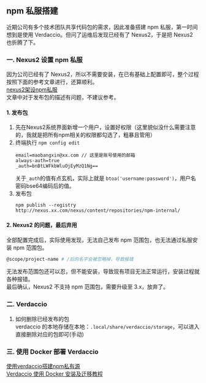 ## npm 私服搭建
近期公司有多个技术团队共享代码包的需求，因此准备搭建 npm 私服，第一时间想到是使用 Verdaccio。但问了运维后发现已经有了 Nexus2，于是把 Nexus2 也折腾了下。

### 一. Nexus2 设置 npm 私服
因为公司已经有了 Nexus2，所以不需要安装，在已有基础上配置即可，整个过程按照下面的参考文章进行，还算顺利。  
[nexus2架设npm私服](https://segmentfault.com/a/1190000016090267)  
文章中对于发布包的描述有问题，不建议参考。  

#### 1. 发布包
1. 先在Nexus2系统界面新增一个用户，设置好权限（这里貌似没什么需要注意的，我就是把所有npm相关的权限都勾选了，粗暴且管用）
2. 终端执行 `npm config edit`
    ```
    email=maobangxin@xx.com // 这里是账号使用的邮箱
    always-auth=true
    _auth=bnBtLWFkbWluOjEyMzQ1Ng==
    ```
    关于`_auth`的值有点玄机，实际上就是 `btoa('username:password')`，用户名密码bse64编码后的值。
3. 发布包  
    ```ah
    npm publish --registry http://nexus.xx.com/nexus/content/repositories/npm-internal/
    ```

#### 2. Nexus2 的问题，最后弃用
全部配置完成后，实际使用发现，无法自己发布 npm 范围包，也无法通过私服安装 npm 范围包。  
```sh
@scope/project-name # /后的名字会被忽略掉，导致报错
```
无法发布范围包还可以忍，但不能安装，导致现有项目无法正常运行，安装过程就各种报错。  
最后确认，Nexus2 不支持 npm 范围包，需要升级至 3.x，放弃了。

### 二. Verdaccio
1. 如何删除已经发布的包  
verdaccio 的本地存储在本地：`.local/share/verdaccio/storage`，可以进入直接删除对应的包即可(手动)

### 三. 使用 Docker 部署 Verdaccio
[使用verdaccio搭建npm私有源](https://mp.weixin.qq.com/s/lTGV7XrsJCvoU3F2bEbovw)  
[Verdaccio 使用 Docker 安装及迁移教程](https://segmentfault.com/a/1190000020684605)  
